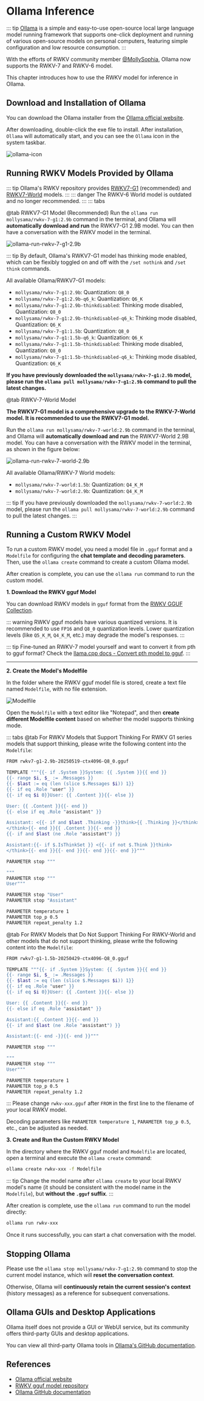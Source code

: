 # Ollama Inference

::: tip
[Ollama](https://github.com/ollama) is a simple and easy-to-use open-source local large language model running framework that supports one-click deployment and running of various open-source models on personal computers, featuring simple configuration and low resource consumption.
:::

With the efforts of RWKV community member [@MollySophia](https://github.com/MollySophia), Ollama now supports the RWKV-7 and RWKV-6 model.

This chapter introduces how to use the RWKV model for inference in Ollama.

## Download and Installation of Ollama

You can download the Ollama installer from the [Ollama official website](https://ollama.com/).

After downloading, double-click the exe file to install. After installation, `Ollama` will automatically start, and you can see the `Ollama` icon in the system taskbar.

![ollama-icon](./imgs/ollama-icon.png)

## Running RWKV Models Provided by Ollama

::: tip
Ollama's RWKV repository provides [RWKV7-G1](https://ollama.com/mollysama/rwkv-7-g1) (recommended) and [RWKV7-World](https://ollama.com/mollysama/rwkv-7-world) models.
:::
::: danger
The RWKV-6 World model is outdated and no longer recommended.
:::
::: tabs

@tab RWKV7-G1 Model (Recommended)
Run the `ollama run mollysama/rwkv-7-g1:2.9b` command in the terminal, and Ollama will **automatically download and run** the RWKV7-G1 2.9B model. You can then have a conversation with the RWKV model in the terminal.

![ollama-run-rwkv-7-g1-2.9b](./imgs/ollama-run-rwkv-7-g1-2.9b.png)

::: tip
By default, Ollama's RWKV7-G1 model has thinking mode enabled, which can be flexibly toggled on and off with the `/set nothink` and `/set think` commands.

All available Ollama/RWKV7-G1 models:

- `mollysama/rwkv-7-g1:2.9b`: Quantization: `Q8_0`
- `mollysama/rwkv-7-g1:2.9b-q6_k`: Quantization: `Q6_K`
- `mollysama/rwkv-7-g1:2.9b-thinkdisabled`: Thinking mode disabled, Quantization: `Q8_0`
- `mollysama/rwkv-7-g1:2.9b-thinkdisabled-q6_k`: Thinking mode disabled, Quantization: `Q6_K`
- `mollysama/rwkv-7-g1:1.5b`: Quantization: `Q8_0`
- `mollysama/rwkv-7-g1:1.5b-q6_k`: Quantization: `Q6_K`
- `mollysama/rwkv-7-g1:1.5b-thinkdisabled`: Thinking mode disabled, Quantization: `Q8_0`
- `mollysama/rwkv-7-g1:1.5b-thinkdisabled-q6_k`: Thinking mode disabled, Quantization: `Q6_K`


**If you have previously downloaded the `mollysama/rwkv-7-g1:2.9b` model, please run the `ollama pull mollysama/rwkv-7-g1:2.9b` command to pull the latest changes.**

@tab RWKV-7-World Model

**The RWKV7-G1 model is a comprehensive upgrade to the RWKV-7-World model. It is recommended to use the RWKV7-G1 model.**

Run the `ollama run mollysama/rwkv-7-world:2.9b` command in the terminal, and Ollama will **automatically download and run** the RWKV7-World 2.9B model. You can have a conversation with the RWKV model in the terminal, as shown in the figure below:

![ollama-run-rwkv-7-world-2.9b](./imgs/ollama-run-rwkv-7-world-2.9b.png)

All available Ollama/RWKV-7 World models:

- `mollysama/rwkv-7-world:1.5b`: Quantization: `Q4_K_M`
- `mollysama/rwkv-7-world:2.9b`: Quantization: `Q4_K_M`

::: tip
If you have previously downloaded the `mollysama/rwkv-7-world:2.9b` model, please run the `ollama pull mollysama/rwkv-7-world:2.9b` command to pull the latest changes.
:::

## Running a Custom RWKV Model

To run a custom RWKV model, you need a model file in `.gguf` format and a `Modelfile` for configuring the **chat template and decoding parameters**. Then, use the `ollama create` command to create a custom Ollama model.

After creation is complete, you can use the `ollama run` command to run the custom model.

**1. Download the RWKV gguf Model**

You can download RWKV models in `gguf` format from the [RWKV GGUF Collection](https://huggingface.co/zhiyuan8/models).

::: warning
RWKV gguf models have various quantized versions. It is recommended to use `FP16` and `Q8_0` quantization levels. Lower quantization levels (like `Q5_K_M`, `Q4_K_M`, etc.) may degrade the model's responses.
:::

::: tip
Fine-tuned an RWKV-7 model yourself and want to convert it from pth to gguf format? Check the [llama.cpp docs - Convert pth model to gguf](./llamacpp##obtain-gguf-format-models).
:::

---

**2. Create the Model's Modelfile**

In the folder where the RWKV gguf model file is stored, create a text file named `Modelfile`, with no file extension.

![Modelfile](./imgs/ollama-Modelfile.png)

Open the `Modelfile` with a text editor like "Notepad", and then **create different Modelfile content** based on whether the model supports thinking mode.

::: tabs
@tab For RWKV Models that Support Thinking
For RWKV G1 series models that support thinking, please write the following content into the `Modelfile`:

```bash
FROM rwkv7-g1-2.9b-20250519-ctx4096-Q8_0.gguf

TEMPLATE """{{- if .System }}System: {{ .System }}{{ end }}
{{- range $i, $_ := .Messages }}
{{- $last := eq (len (slice $.Messages $i)) 1}}
{{- if eq .Role "user" }}
{{- if eq $i 0}}User: {{ .Content }}{{- else }}

User: {{ .Content }}{{- end }}
{{- else if eq .Role "assistant" }}

Assistant: <{{- if and $last .Thinking -}}think>{{ .Thinking }}</think>{{- else }}think>
</think>{{- end }}{{ .Content }}{{- end }}
{{- if and $last (ne .Role "assistant") }}

Assistant:{{- if $.IsThinkSet }} <{{- if not $.Think }}think>
</think>{{- end }}{{- end }}{{- end }}{{- end }}"""

PARAMETER stop """

"""
PARAMETER stop """
User"""

PARAMETER stop "User"
PARAMETER stop "Assistant"

PARAMETER temperature 1
PARAMETER top_p 0.5
PARAMETER repeat_penalty 1.2
```

@tab For RWKV Models that Do Not Support Thinking
For RWKV-World and other models that do not support thinking, please write the following content into the `Modelfile`:

```bash
FROM rwkv7-g1-1.5b-20250429-ctx4096-Q8_0.gguf

TEMPLATE """{{- if .System }}System: {{ .System }}{{ end }}
{{- range $i, $_ := .Messages }}
{{- $last := eq (len (slice $.Messages $i)) 1}}
{{- if eq .Role "user" }}
{{- if eq $i 0}}User: {{ .Content }}{{- else }}

User: {{ .Content }}{{- end }}
{{- else if eq .Role "assistant" }}

Assistant:{{ .Content }}{{- end }}
{{- if and $last (ne .Role "assistant") }}

Assistant:{{- end -}}{{- end }}"""

PARAMETER stop """

"""
PARAMETER stop """
User"""

PARAMETER temperature 1
PARAMETER top_p 0.5
PARAMETER repeat_penalty 1.2
```

:::
Please change `rwkv-xxx.gguf` after `FROM` in the first line to the filename of your local RWKV model.

Decoding parameters like `PARAMETER temperature 1`, `PARAMETER top_p 0.5`, etc., can be adjusted as needed.

**3. Create and Run the Custom RWKV Model**

In the directory where the RWKV gguf model and `Modelfile` are located, open a terminal and execute the `ollama create` command:

``` bash
ollama create rwkv-xxx -f Modelfile
```

::: tip
Change the model name after `ollama create` to your local RWKV model's name (it should be consistent with the model name in the `Modelfile`), but **without the `.gguf` suffix**.
:::

After creation is complete, use the `ollama run` command to run the model directly:

``` bash
ollama run rwkv-xxx
```

Once it runs successfully, you can start a chat conversation with the model.

## Stopping Ollama

Please use the `ollama stop mollysama/rwkv-7-g1:2.9b` command to stop the current model instance, which will **reset the conversation context**.

Otherwise, Ollama will **continuously retain the current session's context** (history messages) as a reference for subsequent conversations.

## Ollama GUIs and Desktop Applications

Ollama itself does not provide a GUI or WebUI service, but its community offers third-party GUIs and desktop applications.

You can view all third-party Ollama tools in [Ollama's GitHub documentation](https://github.com/ollama/ollama?tab=readme-ov-file#web--desktop).

## References

- [Ollama official website](https://ollama.com/)
- [RWKV gguf model repository](https://huggingface.co/latestissue)
- [Ollama GitHub documentation](https://github.com/ollama/ollama?tab=readme-ov-file#web--desktop)